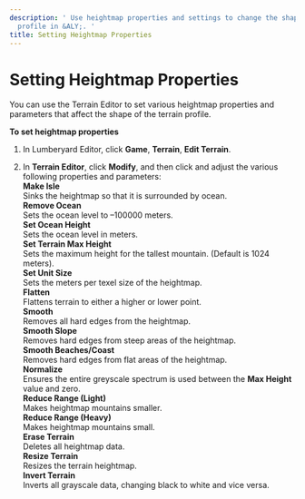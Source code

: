 ```yaml
---
description: ' Use heightmap properties and settings to change the shape of your terrain
  profile in &ALY;. '
title: Setting Heightmap Properties
---
```

# Setting Heightmap Properties<a name="terrain-editor-ref"></a>

You can use the Terrain Editor to set various heightmap properties and parameters that affect the shape of the terrain profile\.

**To set heightmap properties**

1. In Lumberyard Editor, click **Game**, **Terrain**, **Edit Terrain**\.

1. In **Terrain Editor**, click **Modify**, and then click and adjust the various following properties and parameters:  
**Make Isle**  
Sinks the heightmap so that it is surrounded by ocean\.  
**Remove Ocean**  
Sets the ocean level to –100000 meters\.  
**Set Ocean Height**  
Sets the ocean level in meters\.  
**Set Terrain Max Height**  
Sets the maximum height for the tallest mountain\. \(Default is 1024 meters\)\.  
**Set Unit Size**  
Sets the meters per texel size of the heightmap\.  
**Flatten**  
Flattens terrain to either a higher or lower point\.  
**Smooth**  
Removes all hard edges from the heightmap\.  
**Smooth Slope**  
Removes hard edges from steep areas of the heightmap\.  
**Smooth Beaches/Coast**  
Removes hard edges from flat areas of the heightmap\.  
**Normalize**  
Ensures the entire greyscale spectrum is used between the **Max Height** value and zero\.  
**Reduce Range \(Light\)**  
Makes heightmap mountains smaller\.  
**Reduce Range \(Heavy\)**  
Makes heightmap mountains small\.  
**Erase Terrain**  
Deletes all heightmap data\.  
**Resize Terrain**  
Resizes the terrain heightmap\.  
**Invert Terrain**  
Inverts all grayscale data, changing black to white and vice versa\.